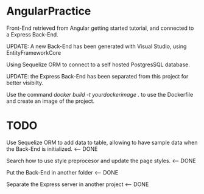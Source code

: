 # AngularPractice

Front-End retrieved from Angular getting started tutorial, and connected to a Express Back-End.

UPDATE: A new Back-End has been generated with Visual Studio, using EntityFrameworkCore

Using Sequelize ORM to connect to a self hosted PostgresSQL database.

UPDATE: the Express Back-End has been separated from this project for better visibilty.

Use the command *docker build -t yourdockerimage .* to use the Dockerfile and create an image of the project.

# TODO

Use Sequelize ORM to add data to table, allowing to have sample data when the Back-End is initialized.  <-- DONE

Search how to use style preprocesor and update the page styles. <-- DONE

Put the Back-End in another folder <-- DONE

Separate the Express server in another project <-- DONE
